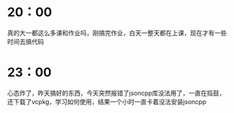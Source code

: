 # 20：00

真的大一都这么多课和作业吗，刚搞完作业，白天一整天都在上课，现在才有一些时间去搞代码

# 23：00

心态炸了，昨天搞好的东西，今天突然报错了jsoncpp库没法用了，一直在捣鼓，还下载了vcpkg，学习如何使用，结果一个小时一直卡着没法安装jsoncpp

